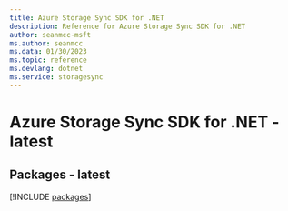 ```yaml
---
title: Azure Storage Sync SDK for .NET
description: Reference for Azure Storage Sync SDK for .NET
author: seanmcc-msft
ms.author: seanmcc
ms.data: 01/30/2023
ms.topic: reference
ms.devlang: dotnet
ms.service: storagesync
---
```

# Azure Storage Sync SDK for .NET - latest
## Packages - latest
[!INCLUDE [packages](storage-sync-index.md)]